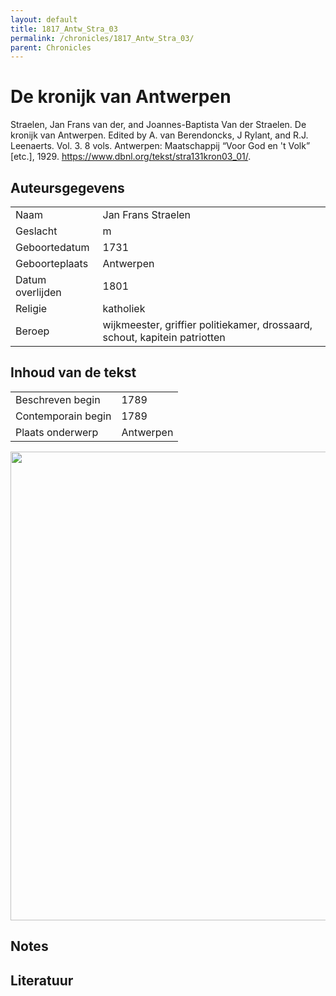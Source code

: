 ```yaml
---
layout: default
title: 1817_Antw_Stra_03
permalink: /chronicles/1817_Antw_Stra_03/
parent: Chronicles
--- 
```



# De kronijk van Antwerpen 

Straelen, Jan Frans van der, and Joannes-Baptista Van der Straelen. De kronijk van Antwerpen. Edited by A. van Berendoncks, J Rylant, and R.J. Leenaerts. Vol. 3. 8 vols. Antwerpen: Maatschappij “Voor God en 't Volk” [etc.], 1929. https://www.dbnl.org/tekst/stra131kron03_01/. 

## Auteursgegevens 

| | | 
| --------------- | --------------- | 
| Naam | Jan Frans Straelen | 
| Geslacht | m | 
 | Geboortedatum | 1731 | 
| Geboorteplaats | Antwerpen | 
| Datum overlijden | 1801 | 
| Religie | katholiek | 
| Beroep | wijkmeester, griffier politiekamer, drossaard, schout, kapitein patriotten | 

## Inhoud van de tekst 

| | | 
| --------------- | --------------- | 
| Beschreven begin | 1789 | 
| Contemporain begin | 1789 | 
| Plaats onderwerp | Antwerpen | 

[<img src="..\..\barplots_chronicles\1817_Antw_Stra_03.jpg" width="750"/>](..\..\barplots_chronicles\1817_Antw_Stra_03.jpg) 

## Notes 

## Literatuur 

